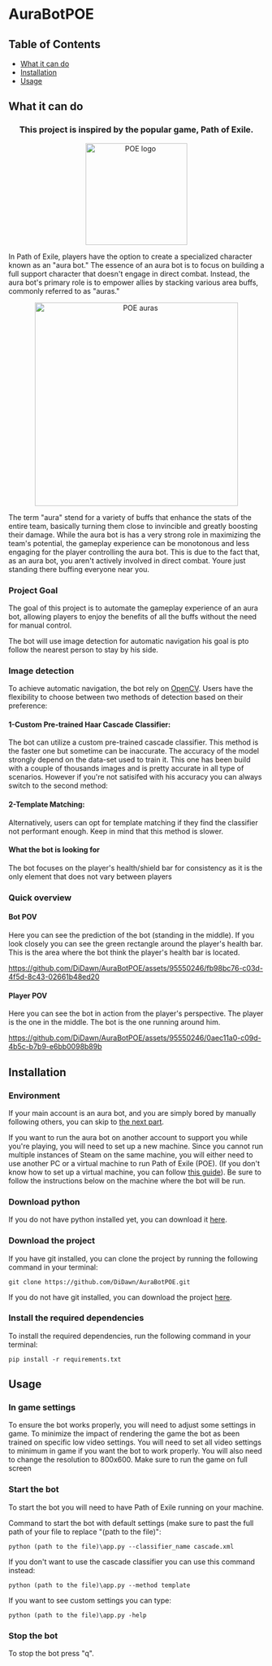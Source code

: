 # AuraBotPOE

## Table of Contents
- [What it can do](#what-it-can-do)
- [Installation](#installation)
- [Usage](#usage)



## What it can do

<h3 align="center">
    This project is inspired by the popular game, Path of Exile.
</h3>

<p align="center">
    <img width="200" src="https://github.com/DiDawn/AuraBotPOE/assets/95550246/ce1fde18-0ccd-4259-a4d0-be880164e4a3" alt="POE logo">
</p>
In Path of Exile, players have the option to create a specialized character known as an "aura bot."
The essence of an aura bot is to focus on building a full support character that doesn't engage in
direct combat. Instead, the aura bot's primary role is to empower allies by stacking various area buffs,
commonly referred to as "auras."

<p align="center">
    <img width="400" src="https://github.com/DiDawn/AuraBotPOE/assets/95550246/622fd0d7-509b-4172-a39c-5a324bc782bc" alt="POE auras">
</p>

The term "aura" stend for a variety of buffs that enhance the stats of the entire team,
basically turning them close to invincible and greatly boosting their damage.
While the aura bot is has a very strong role in maximizing the team's potential,
the gameplay experience can be monotonous and less engaging for the player controlling the aura bot.
This is due to the fact that, as an aura bot, you aren't actively involved in direct combat. Youre just
standing there buffing everyone near you.

### Project Goal
The goal of this project is to automate the gameplay experience of an aura bot,
allowing players to enjoy the benefits of all the buffs without the need for manual control.


The bot will use image detection for automatic navigation his goal is pto follow the nearest person to stay by his side.


### Image detection
To achieve automatic navigation, the bot rely on [OpenCV](https://opencv.org/).
Users have the flexibility to choose between two methods of detection based on their preference:

#### 1-Custom Pre-trained Haar Cascade Classifier:

The bot can utilize a custom pre-trained cascade classifier.
This method is the faster one but sometime can be inaccurate. The accuracy of the model strongly depend on
the data-set used to train it. This one has been build with a couple of thousands images and is pretty accurate in 
all type of scenarios. However if you're not satisifed with his accuracy you can always switch to the second method:


#### 2-Template Matching:

Alternatively, users can opt for template matching if they find the classifier not performant enough. Keep in mind
that this method is slower.

#### What the bot is looking for
The bot focuses on the player's health/shield bar for consistency as 
it is the only element that does not vary 
between players


### Quick overview

#### Bot POV

Here you can see the prediction of the bot (standing in the middle).
If you look closely you can see the green rectangle around the player's health bar.
This is the area where the bot think the player's health bar is located.

https://github.com/DiDawn/AuraBotPOE/assets/95550246/fb98bc76-c03d-4f5d-8c43-02661b48ed20

#### Player POV

Here you can see the bot in action from the player's perspective.
The player is the one in the middle. The bot is the one running around him.

https://github.com/DiDawn/AuraBotPOE/assets/95550246/0aec11a0-c09d-4b5c-b7b9-e6bb0098b89b



## Installation
### Environment
If your main account is an aura bot, and you are simply bored by manually following others, you can skip to [the next part](#download-python).

If you want to run the aura bot on another account to support you while you're playing,
you will need to set up a new machine. Since you cannot run multiple instances of Steam on the same machine,
you will either need to use another PC or a virtual machine to run Path of Exile (POE).
(If you don't know how to set up a virtual machine, you can follow [this guide](https://techcommunity.microsoft.com/t5/educator-developer-blog/step-by-step-how-to-create-a-windows-11-vm-on-hyper-v-via/ba-p/3754100)).
Be sure to follow the instructions below on the machine where the bot will be run.

### Download python
If you do not have python installed yet, you can download it [here](https://www.python.org/downloads/). 

### Download the project
If you have git installed, you can clone the project by running the following command in your terminal:

```git clone https://github.com/DiDawn/AuraBotPOE.git```

If you do not have git installed, you can download the project [here](https://github.com/DiDawn/AuraBotPOE/zipball/master/).

### Install the required dependencies
To install the required dependencies, run the following command in your terminal:

```pip install -r requirements.txt```



## Usage

### In game settings

To ensure the bot works properly, you will need to adjust some settings in game.
To minimize the impact of rendering the game the bot as been trained on specific low video settings.
You will need to set all video settings to minimum in game if you want the bot to work properly.
You will also need to change the resolution to 800x600.
Make sure to run the game on full screen


### Start the bot

To start the bot you will need to have Path of Exile running on your machine.

Command to start the bot with default settings (make sure to past the full path of your file to replace "(path to the file)":

````python (path to the file)\app.py --classifier_name cascade.xml````

If you don't want to use the cascade classifier you can use this command instead:

````python (path to the file)\app.py --method template````

If you want to see custom settings you can type:

````python (path to the file)\app.py -help````


### Stop the bot

To stop the bot press "q".
